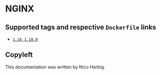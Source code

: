 # NGINX

## Supported tags and respective `Dockerfile` links

-	[`1.18`, `1.18.0`](https://github.com/nicoherbigio/docker-nginx/blob/master/1.18/debian/default/Dockerfile)

## Copyleft

This documentation was written by Nico Herbig.
